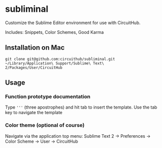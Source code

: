 subliminal
==========

Customize the Sublime Editor environment for use with CircuitHub.

Includes: Snippets, Color Schemes, Good Karma

## Installation on Mac
`git clone git@github.com:circuithub/subliminal.git ~/Library/Application\ Support/Sublime\ Text\ 2/Packages/User/CircuitHub`

## Usage

### Function prototype documentation
Type `'''` (three apostrophes) and hit tab to insert the template. Use the tab key to navigate the template

### Color theme (optional of course)
Navigate via the application top menu: Sublime Text 2 -> Preferences -> Color Scheme -> User -> CircuitHub